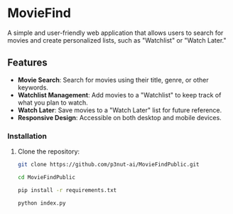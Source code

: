 # MovieFind

A simple and user-friendly web application that allows users to search for movies and create personalized lists, such as "Watchlist" or "Watch Later."

## Features

- **Movie Search**: Search for movies using their title, genre, or other keywords.
- **Watchlist Management**: Add movies to a "Watchlist" to keep track of what you plan to watch.
- **Watch Later**: Save movies to a "Watch Later" list for future reference.
- **Responsive Design**: Accessible on both desktop and mobile devices.


### Installation

1. Clone the repository:
   ```bash
   git clone https://github.com/p3nut-ai/MovieFindPublic.git

   cd MovieFindPublic

   pip install -r requirements.txt

   python index.py   
